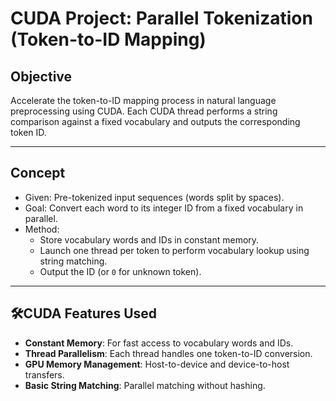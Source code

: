 # CUDA Project: Parallel Tokenization (Token-to-ID Mapping)

## Objective
Accelerate the token-to-ID mapping process in natural language preprocessing using CUDA. Each CUDA thread performs a string comparison against a fixed vocabulary and outputs the corresponding token ID.

---

## Concept

- Given: Pre-tokenized input sequences (words split by spaces).
- Goal: Convert each word to its integer ID from a fixed vocabulary in parallel.
- Method:
  - Store vocabulary words and IDs in constant memory.
  - Launch one thread per token to perform vocabulary lookup using string matching.
  - Output the ID (or `0` for unknown token).

---

## 🛠CUDA Features Used

- **Constant Memory**: For fast access to vocabulary words and IDs.
- **Thread Parallelism**: Each thread handles one token-to-ID conversion.
- **GPU Memory Management**: Host-to-device and device-to-host transfers.
- **Basic String Matching**: Parallel matching without hashing.
